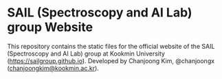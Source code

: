# SAIL (Spectroscopy and AI Lab) group Website

This repository contains the static files for the official website of the SAIL (Spectroscopy and AI Lab) group at Kookmin University (https://sailgroup.github.io). Developed by Chanjoong Kim, @chanjoongx (chanjoongkim@kookmin.ac.kr).
